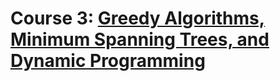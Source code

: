 # Course 3: [Greedy Algorithms, Minimum Spanning Trees, and Dynamic Programming](https://www.coursera.org/learn/algorithms-greedy)
